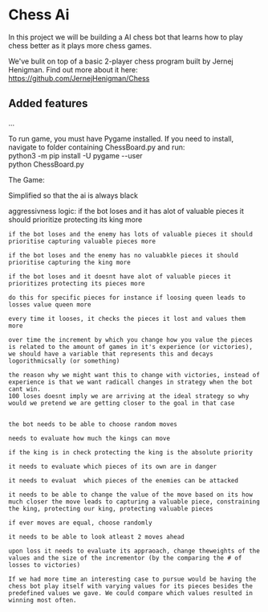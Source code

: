 # Chess Ai
In this project we will be building a AI chess bot that learns how to play chess better as it plays more chess games.

We've bulit on top of a basic 2-player chess program built by Jernej Henigman. Find out more about it here: https://github.com/JernejHenigman/Chess

## Added features
...

To run game, you must have Pygame installed. If you need to install, navigate to folder containing ChessBoard.py and run:  
python3 -m pip install -U pygame --user  
python ChessBoard.py


The Game:

Simplified so that the ai is always black

aggressivness logic:
    if the bot loses and it has alot of valuable pieces it should prioritize protecting its king more

    if the bot loses and the enemy has lots of valuable pieces it should prioritise capturing valuable pieces more 

    if the bot loses and the enemy has no valuabkle pieces it should prioritise capturing the king more 

    if the bot loses and it doesnt have alot of valuable pieces it prioritizes protecting its pieces more 

    do this for specific pieces for instance if loosing queen leads to losses value queen more 

    every time it looses, it checks the pieces it lost and values them more 

    over time the increment by which you change how you value the pieces is related to the amount of games in it's experience (or victories), 
    we should have a variable that represents this and decays logorithmicsally (or something)
    
    the reason why we might want this to change with victories, instead of experience is that we want radicall changes in strategy when the bot cant win.
    100 loses doesnt imply we are arriving at the ideal strategy so why would we pretend we are getting closer to the goal in that case


    the bot needs to be able to choose random moves

    needs to evaluate how much the kings can move

    if the king is in check protecting the king is the absolute priority  

    it needs to evaluate which pieces of its own are in danger

    it needs to evaluat  which pieces of the enemies can be attacked 

    it needs to be able to change the value of the move based on its how much closer the move leads to capturing a valuable piece, constraining the king, protecting our king, protecting valuable pieces

    if ever moves are equal, choose randomly 

    it needs to be able to look atleast 2 moves ahead

    upon loss it needs to evaluate its appraoach, change theweights of the values and the size of the incrementor (by the comparing the # of losses to victories)

    If we had more time an interesting case to pursue would be having the chess bot play itself with varying values for its pieces besides the predefined values we gave. We could compare which values resulted in winning most often.